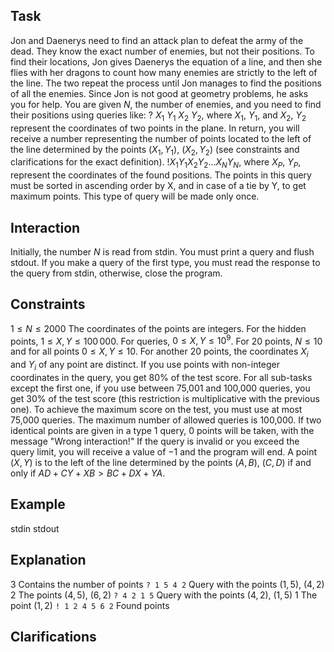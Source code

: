 ## Task

Jon and Daenerys need to find an attack plan to defeat the army of the dead. They know the exact number of enemies, but not their positions. To find their locations, Jon gives Daenerys the equation of a line, and then she flies with her dragons to count how many enemies are strictly to the left of the line. The two repeat the process until Jon manages to find the positions of all the enemies. Since Jon is not good at geometry problems, he asks you for help. You are given $N$, the number of enemies, and you need to find their positions using queries like: $? \ X_1 \ Y_1 \ X_2 \ Y_2$, where $X_1$, $Y_1$, and $X_2$, $Y_2$ represent the coordinates of two points in the plane. In return, you will receive a number representing the number of points located to the left of the line determined by the points $(X_1, Y_1)$, $(X_2, Y_2)$ (see constraints and clarifications for the exact definition). $! X_1 Y_1 X_2 Y_2 \dots X_N Y_N$, where $X_P$, $Y_P$, represent the coordinates of the found positions. The points in this query must be sorted in ascending order by X, and in case of a tie by Y, to get maximum points. This type of query will be made only once.

## Interaction

Initially, the number $N$ is read from stdin. You must print a query and flush stdout. If you make a query of the first type, you must read the response to the query from stdin, otherwise, close the program.

## Constraints

$1 \leq N \leq 2000$ The coordinates of the points are integers. For the hidden points, $1 \leq X, Y \leq 100\,000$. For queries, $0 \leq X, Y \leq 10^9$. For 20 points, $N \leq 10$ and for all points $0 \leq X, Y \leq 10$. For another 20 points, the coordinates $X_i$ and $Y_i$ of any point are distinct. If you use points with non-integer coordinates in the query, you get 80% of the test score. For all sub-tasks except the first one, if you use between 75\,001 and 100\,000 queries, you get 30% of the test score (this restriction is multiplicative with the previous one). To achieve the maximum score on the test, you must use at most 75\,000 queries. The maximum number of allowed queries is 100\,000. If two identical points are given in a type 1 query, 0 points will be taken, with the message "Wrong interaction!" If the query is invalid or you exceed the query limit, you will receive a value of $-1$ and the program will end. A point $(X, Y)$ is to the left of the line determined by the points $(A, B)$, $(C, D)$ if and only if $AD + CY + XB > BC + DX + YA$.

## Example

stdin stdout 

## Explanation

$3$ Contains the number of points 
`? 1 5 4 2` Query with the points $(1, 5)$, $(4, 2)$ 
$2$ The points $(4, 5)$, $(6, 2)$ 
`? 4 2 1 5` Query with the points $(4, 2)$, $(1, 5)$ 
$1$ The point $(1, 2)$ 
`! 1 2 4 5 6 2` Found points

## Clarifications